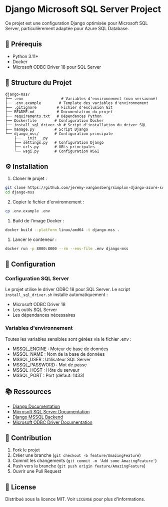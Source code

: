 # Django Microsoft SQL Server Project

Ce projet est une configuration Django optimisée pour Microsoft SQL Server, particulièrement adaptée pour Azure SQL Database.

## 🚀 Prérequis

- Python 3.11+
- Docker
- Microsoft ODBC Driver 18 pour SQL Server

## 📁 Structure du Projet

```
django-mss/
├── .env                 # Variables d'environnement (non versionné)
├── .env.example        # Template des variables d'environnement
├── .gitignore         # Fichier d'exclusion Git
├── README.md          # Documentation du projet
├── requirements.txt   # Dépendances Python
├── Dockerfile        # Configuration Docker
├── install_sql_driver.sh # Script d'installation du driver SQL
├── manage.py         # Script Django
└── django_mss/       # Configuration principale
    ├── __init__.py
    ├── settings.py   # Configuration Django
    ├── urls.py       # URLs principales
    └── wsgi.py       # Configuration WSGI
```

## ⚙️ Installation

1. Cloner le projet :
```bash
git clone https://github.com/jeremy-vangansberg/simplon-django-azure-sql-server-docker.git
cd django-mss
```

2. Copier le fichier d'environnement :
```bash
cp .env.example .env
```


1. Build de l'image Docker :
```bash
docker build --platform linux/amd64 -t django-mss .
```

1. Lancer le conteneur :
```bash
docker run -p 8000:8000 --rm --env-file .env django-mss
```

## 🔧 Configuration

### Configuration SQL Server
Le projet utilise le driver ODBC 18 pour SQL Server. Le script `install_sql_driver.sh` installe automatiquement :
- Microsoft ODBC Driver 18
- Les outils SQL Server
- Les dépendances nécessaires

### Variables d'environnement
Toutes les variables sensibles sont gérées via le fichier .env :
- MSSQL_ENGINE : Moteur de base de données
- MSSQL_NAME : Nom de la base de données
- MSSQL_USER : Utilisateur SQL Server
- MSSQL_PASSWORD : Mot de passe
- MSSQL_HOST : Hôte du serveur
- MSSQL_PORT : Port (défaut: 1433)

## 📚 Ressources

- [Django Documentation](https://docs.djangoproject.com/)
- [Microsoft SQL Server Documentation](https://docs.microsoft.com/fr-fr/sql/)
- [Django MSSQL Backend](https://pypi.org/project/django-mssql-backend/)
- [Microsoft ODBC Driver Documentation](https://docs.microsoft.com/fr-fr/sql/connect/odbc/microsoft-odbc-driver-for-sql-server)

## 🤝 Contribution

1. Fork le projet
2. Créer une branche (`git checkout -b feature/AmazingFeature`)
3. Commit les changements (`git commit -m 'Add some AmazingFeature'`)
4. Push vers la branche (`git push origin feature/AmazingFeature`)
5. Ouvrir une Pull Request

## 📝 License

Distribué sous la licence MIT. Voir `LICENSE` pour plus d'informations. 